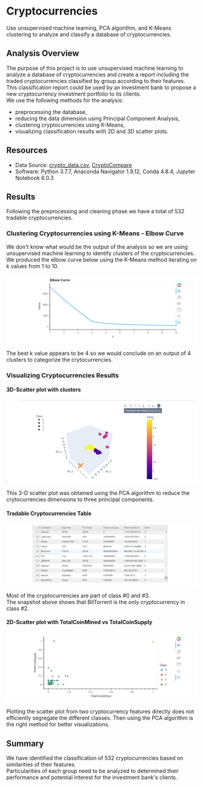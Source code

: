 # Cryptocurrencies
Use unsupervised machine learning, PCA algorithm, and K-Means clustering to analyze and classify a database of cryptocurrencies.

## Analysis Overview
The purpose of this project is to use unsupervised machine learning to analyze a database of cryptocurrencies and create a report including the traded cryptocurrencies classified by group according to their features.\
This classification report could be used by an investment bank to propose a new cryptocurrency investment portfolio to its clients.\
We use the following methods for the analysis:
- preprocessing the database,
- reducing the data dimension using Principal Component Analysis,
- clustering cryptocurrencies using K-Means,
- visualizing classification results with 2D and 3D scatter plots.

## Resources
- Data Source: [crypto_data.csv](https://github.com/nayanbarhate/Cryptocurrencies/blob/main/Resources/crypto_data.csv), [CryptoCompare](https://min-api.cryptocompare.com/data/all/coinlist)
- Software: Python 3.7.7, Anaconda Navigator 1.9.12, Conda 4.8.4, Jupyter Notebook 6.0.3

## Results
Following the preprocessing and cleaning phase we have a total of 532 tradable cryptocurrencies.

### Clustering Cryptocurrencies using K-Means - Elbow Curve
We don't know what would be the output of the analysis so we are using unsupervised machine learning to identify clusters of the cryptocurrencies.\
We produced the elbow curve below using the K-Means method iterating on k values from 1 to 10.

![ElbowCurve](https://github.com/nayanbarhate/Cryptocurrencies/blob/main/Resources/Elbow_Curve.png)

The best k value appears to be 4 so we would conclude on an output of 4 clusters to categorize the crytocurrencies.

### Visualizing Cryptocurrencies Results
#### 3D-Scatter plot with clusters

![3DScatterPlot](https://github.com/nayanbarhate/Cryptocurrencies/blob/main/Resources/3D_Scatter_Plot.png)

This 3-D scatter plot was obtained using the PCA algorithm to reduce the crytocurrencies dimensions to three principal components.

#### Tradable Cryptocurrencies Table

![TradableCryptocurrenciesTable](https://github.com/nayanbarhate/Cryptocurrencies/blob/main/Resources/Tradable_cryptocurrencies_table.png)

Most of the cryptocurrencies are part of class #0 and #3.<br>
The snapshot above shows that BitTorrent is the only cryptocurrency in class #2.

#### 2D-Scatter plot with TotalCoinMined vs TotalCoinSupply

![HvplotTotalCoinMinedvsTotalCoinSupply](https://github.com/nayanbarhate/Cryptocurrencies/blob/main/Resources/Hvplot_TotalCoinsMined_Vs_TotalCoinsSupply.png)

Plotting the scatter plot from two cryptocurrency features directly does not efficiently segregate the different classes. Then using the PCA algorithm is the right method for better visualizations.

## Summary
We have identified the classification of 532 cryptocurrencies based on similarities of their features.\
Particularities of each group need to be analyzed to determined their performance and potential interest for the investment bank's clients.

